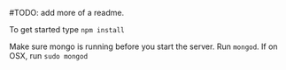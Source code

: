 #TODO: add more of a readme.

To get started type `npm install`

Make sure mongo is running before you start the server. Run `mongod`. If on OSX, run `sudo mongod`
